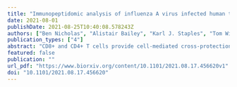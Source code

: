 ```yaml
---
title: "Immunopeptidomic analysis of influenza A virus infected human tissues identifies internal proteins as a rich source of HLA ligands"
date: 2021-08-01
publishDate: 2021-08-25T10:40:08.578243Z
authors: ["Ben Nicholas", "Alistair Bailey", "Karl J. Staples", "Tom Wilkinson", "Tim Elliott", "Paul Skipp"]
publication_types: ["4"]
abstract: "CD8+ and CD4+ T cells provide cell-mediated cross-protection against multiple influenza strains by recognising epitopes bound as peptides to human leukocyte antigen (HLA) class I and -II molecules respectively. Two challenges in identifying the immunodominant epitopes needed to generate a universal T cell influenza vaccine are: A lack of cell models susceptible to influenza infection which present population-prevalent HLA allotypes, and an absence of a reliable in-vitro method of identifying class II HLA peptides. Here we present a mass spectrometry-based proteomics strategy for identifying viral peptides derived from the A/H3N2/X31 and A/H3N2/Wisconsin/67/2005 strains of influenza. We compared the HLA-I and -II immunopeptidomes presented by ex-vivo influenza challenged human lung tissues. We then compared these with directly infected immortalised macrophage-like cell line (THP1) and primary dendritic cells fed apoptotic influenza-infected respiratory epithelial cells. In each of the three experimental conditions we identified novel influenza class I and II HLA peptides with motifs specific for the host allotype. Ex-vivo infected lung tissues yielded few class-II HLA peptides despite significant numbers of alveolar macrophages, including directly infected ones, present within the tissues. THP1 cells presented HLA-I viral peptides derived predominantly from internal proteins. Primary dendritic cells presented predominantly viral envelope-derived HLA class II peptides following phagocytosis of apoptotic infected cells. The most frequent viral source protein for HLA-I and -II was matrix 1 protein (M1). This work confirms that internal influenza proteins, particularly M1, are a rich source of CD4+ and CD8+ T cell epitopes. Moreover, we demonstrate the utility of two ex-vivo fully human infection models which enable direct HLA-I and -II immunopeptide identification without significant viral tropism limitations. Application of this epitope discovery strategy in a clinical setting will provide more certainty in rational vaccine design against influenza and other emergent viruses. Author Summary Influenza infections present a significant global health challenge. High rates of mutation require reformulation of vaccines annually. Vaccines are designed to induce antibody responses to the surface proteins of the influenza virus, but the contribution of T cells to overall immunity is unclear. Here, we used several totally human laboratory models to show how the viral proteins are presented to the T cells to induce immunity. We found that CD8 T cells, which kill infected cells, and CD4 T cells which support the CD8 T cells as well as the antibody-producing B cells, mainly see proteins from inside the viral particle, not the surface ones which are targeted by antibodies. These internal viral proteins are more similar between different viral strains than the surface proteins, and therefore suggest that vaccines designed to induce T cell responses could be better protective if they target internal viral proteins."
featured: false
publication: ""
url_pdf: "https://www.biorxiv.org/content/10.1101/2021.08.17.456620v1"
doi: "10.1101/2021.08.17.456620"
---
```


